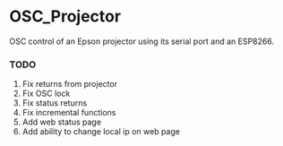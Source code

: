 # OSC_Projector
OSC control of an Epson projector using its serial port and an ESP8266.

### TODO
1. Fix returns from projector
 1. Fix OSC lock
 2. Fix status returns
2. Fix incremental functions
3. Add web status page
4. Add ability to change local ip on web page
